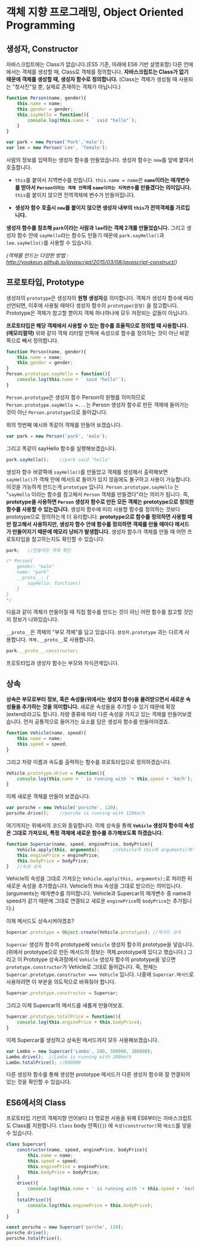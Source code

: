 # 객체 지향 프로그래밍, Object Oriented Programming

## 생성자, Constructor

자바스크립트에는 Class가 없습니다.(ES5 기준, 아래에 ES6 기반 설명포함) 다른 언에에서는 객체를 생성할 때, Class로 객체를 정의합니다. **자바스크립트는 Class가 없기 때문에 객체를 생성할 때, 생성자 함수로 정의합니다.** (Class는 객체가 생성될 때 사용되는 "청사진"일 뿐, 실제로 존재하는 객체가 아닙니다.)

```javascript
function Person(name, gender){
    this.name = name;
    this.gender = gender;
    this.sayHello = function(){
        console.log(this.name + ` said "hello"`);
    }
}
```

```javascript
var park = new Person('Park','male');
var lee = new Person('Lee', 'female');
```

사람의 정보를 입력하는 생성자 함수를 만들었습니다. 생성자 함수는 `new`를 앞에 붙여서 호출합니다.

* `this`를 붙여서 지역변수를 만듭니다. `this.name = name`은 **`name`이라는 매개변수를 받아서 `Person이라는 객체 안쪽`에 `name이라는 지역변수`를 만들겠다는 의미입니다.** `this`를 붙이지 않으면 전역객체에 변수가 만들어집니다.

* **생성자 함수 호출시 `new`를 붙이지 않으면 생성자 내부의 `this`가 전역객체를 가르킵니다.**

**생성자 함수를 참조해 `park`이라는 사람과 `lee`라는 객체 2개를 만들었습니다.** 그리고 생성자 함수 안에 `sayHello`라는 함수도 만들기 때문에 `park.sayHello()`과 `lee.sayHello()`를 사용할 수 있습니다. 

*(객체를 만드는 다양한 방법 : http://yookeun.github.io/javascript/2015/03/08/javascript-construct/)*



## 프로토타입, Prototype

생성자의 `prototype`은 생성자의 **원형 생성자**를 의미합니다. 객체가 생성자 함수에 따라 선언되면, 이후에 사용될 때마다 생성자 함수의 `prototype(원형)` 을 참고합니다. Prototype은 객체가 참고할 뿐이지 객체 하나하나에 모두 저장되는 값들이 아닙니다.

**프로토타입은 해당 객체에서 사용할 수 있는 함수를 효율적으로 정의할 때 사용합니다.(메모리절약)** 위와 같이 객체 리터럴 안쪽에 속성으로 함수를 정의하는 것이 아닌 바깥쪽으로 빼서 정의합니다.

```javascript
function Person(name, gender){
    this.name = name;
    this.gender = gender;
}
Person.prototype.sayHello = function(){
    console.log(this.name + ` said "hello"`);
}
```

`Person.prototype`은 생성자 함수 Person의 원형를 의미하므로 `Person.prototype.sayHello =...`는 Person 생성자 함수로 만든 객체에 들어가는 것이 아닌 `Person.prototype`으로 들어갑니다. 

위의 첫번째 예시와 똑같이 객체를 만들어 보겠습니다.

```javascript
var park = new Person('park', 'male');
```

그리고 똑같이 sayHello 함수를 실행해보겠습니다.

```javascript
park.sayHello();	//park said "hello"
```

생성자 함수 바깥쪽에 `sayHello()`를 만들었고 객체를 생성해서 출력해보면 `sayHello()`가 객체 안에 메서드로 들어가 있지 않음에도 불구하고 사용이 가능합니다. 이것을 가능하게 만드는게 `prototype` 입니다. `Person.prototype.sayHello` 는 "`sayHello` 이라는 함수를 참고해서 `Person` 객체를 만들겠다"라는 의미가 됩니다. 즉, **prototype을 사용하면 `Person` 생성자 함수로 만든 모든 객체는 prototype으로 정의한 함수를 사용할 수 있는겁니다.** 생성자 함수에 미리 사용할 함수를 정의하는 것보다 prototype으로 정의하는게 더 유리합니다. **prototype으로 함수를 정의하면 사용할 때만 참고해서 사용하지만, 생성자 함수 안에 함수를 정의하면 객체를 만들 때마다 메서드가 만들어지기 때문에 메모리 낭비가 발생합니다.** 생성자 함수가 객체를 만들 때 어떤 프로토타입을 참고하는지도 확인할 수 있습니다.

```javascript
park;	//만들어진 객체 확인

/* Person{
	gender: "male"
	name: "park"
    __proto__: {
    	sayHello: function()
    }
}
*/
```

다음과 같이 객체가 만들어질 때 직접 함수를 만드는 것이 아닌 어떤 함수를 참고할 것인지 정보가 나와있습니다.

`__proto__`은 객체의 "부모 객체"를 담고 있습니다. `생성자.prototype` 과는 다르게 사용합니다. `객체.__proto__`로 사용합니다.

```javascript
park.__proto__.constructor;
```

프로토타입과 생성자 함수는 부모와 자식관계입니다.  



## 상속

**상속은 부모로부터 정보, 혹은 속성들(위에서는 생성자 함수)을 물려받으면서 새로운 속성들을 추가하는 것을 의미합니다.** 새로운 속성들을 추가할 수 있기 때문에 확장(extend)라고도 합니다. 차량 종류에 따라 다른 속성을 가지고 있는 객체를 만들어보겠습니다. 먼저 공통적으로 들어가는 요소를 담은 생성자 함수를 만들어야겠죠.

```javascript
function Vehicle(name, speed){
    this.name = name;
    this.speed = speed;
}
```

그리고 차량 이름과 속도를 출력하는 함수를 프로토타입으로 정의하겠습니다.

```javascript
Vehicle.prototype.drive = function(){
    console.log(this.name + ' is running with '+ this.speed + 'km/h');
}
```

이제 새로운 객체를 만들어 보겠습니다.

```javascript
var porsche = new Vehicle('porsche', 120);
porsche.drive();	//porche is running with 120km/h
```

여기까지는 위에서의 코드와 동일합니다. 이제 상속을 통해 **`Vehicle` 생성자 함수의 속성은 그대로 가져오되, 특정 객체에 새로운 함수를 추가해보도록 하겠습니다.**

```javascript
function Supercar(name, speed, enginePrice, bodyPrice){
    Vehicle.apply(this, arguments);		//Vehicle의 this와 arguments(매개변수)를 적용
    this.enginePrice = enginePrice;
    this.bodyPrice = bodyPrice;
}	//속성 상속
```

Vehicle의 속성을 그대로 가져오는 `Vehicle.apply(this, arguments);`로 처리한 뒤 새로운 속성을 추가했습니다. Vehicle의 this 속성을 그대로 받으라는 의미입니다. (arguments는 매개변수를 의미합니다. Vehicle과 Supercar의 매개변수 중 name과 speed가 같기 때문에 그대로 연결되고 새로운 `enginePrice`와 `bodyPrice`는 추가됩니다.) 

이제 메서드도 상속시켜야겠죠?

```javascript
Supercar.prototype = Object.create(Vehicle.prototype); //메서드 상속
```

`Supercar` 생성자 함수의 prototype에 `Vehicle` 생성자 함수의 prototype을 넣습니다. (위에서 prototype으로 만든 메서드의 정보는 객체.prototype에 있다고 했습니다.) 그리고 이 Prototype 상속과정에서 `Vehicle` 생성자 함수의 prototype을 넣으면 `prototype.constructor`가 Vehicle로 그대로 들어갑니다. 즉, 현재는`Supercar.prototype.constructor === Vehicle` 입니다. 나중에 `Supercar.메서드`로 사용하려면 이 부분을 의도적으로 바꿔줘야 합니다.

```javascript
Supercar.prototype.constructor = Supercar;
```

그리고 이제 Supercar의 메서드를 새롭게 만들어보죠.

```javascript
Supercar.prototype.totalPrice = function(){
    console.log(this.enginePrice + this.bodyPrice);
}
```

이제 Supercar를 생성하고 상속된 메서드까지 모두 사용해보겠습니다.

```javascript
var Lambo = new Supercar('Lambo', 200, 500000, 300000);
Lambo.drive();	//Lambo is running with 200km/h
Lambo.totalPrice();	//800000
```

다른 생성자 함수를 통해 생성한 prototype 메서드가 다른 생성자 함수와 잘 연결되어 있는 것을 확인할 수 있습니다.



## ES6에서의 Class

프로토타입 기반의 객체지향 언어보다 더 명료한 사용을 위해 ES6부터는 자바스크립트도 Class를 지원합니다. `Class` body 안쪽(`{}`) 에 `속성(constructor)`와 `메소드`를 넣을 수 있습니다.

```javascript
class Supercar{
    constructor(name, speed, enginePrice, bodyPrice){
        this.name = name;
        this.speed = speed;
        this.enginePrice = enginePrice;
        this.bodyPrice = bodyPrice;
    }
    drive(){
        console.log(this.name + ' is running with '+ this.speed + 'km/h');
    }
    totalPrice(){
        console.log(this.enginePrice + this.bodyPrice);
    }
}
```

```javascript
const porsche = new Supercar('porche', 120);
porsche.drive();
porsche.totalPrice();
```

